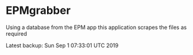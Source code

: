 # EPMgrabber
Using a database from the EPM app this application scrapes the files as required


Latest backup: Sun Sep 1 07:33:01 UTC 2019
